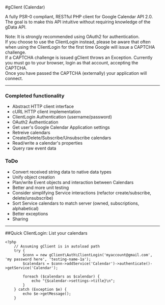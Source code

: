 #gClient (Calendar)

A fully PSR-0 compliant, RESTful PHP client for Google Calendar API 2.0.  
The goal is to make this API intuitive without requiring knowledge of the gData API.  

Note: It is strongly recommended using OAuth2 for authentication.  
If you choose to use the ClientLogin instead, please be aware that often when using the ClientLogin for the first time Google will issue a CAPTCHA challenge.  
If a CAPTCHA challenge is issued gClient throws an Exception.  Currently you must go to your browser, login as that account, accepting the CAPTCHA.  
Once you have passed the CAPTCHA (externally) your application will connect.

---

### Completed functionality
* Abstract HTTP client interface
* cURL HTTP client implementation
* ClientLogin Authentication (username/password)
* OAuth2 Authentication
* Get user's Google Calendar Application settings
* Retreive calendars
* Create/Delete/Subscribe/Unsubscribe calendars
* Read/write a calendar's properties
* Query raw event data

### ToDo
* Convert received string data to native data types
* Unify object creation
* Plan/write Event objects and interaction between Calendars
* Better and more unit testing
* Consider simplifying Service interactions (refactor create/subscribe, delete/unsubscribe)
* Sort Service calendars to match server (owned, subscriptions, alphabetical)
* Better exceptions
* Sharing

---

##Quick ClientLogin: List your calendars

    <?php
        // Assuming gClient is in autoload path
        try {
            $conn = new gClient\Auth\ClientLogin('myaccount@gmail.com', 'my password here', 'testing-name-1a');
            $calendars = $conn->addService('Calendar')->authenticate()->getService('Calendar');

            foreach ($calendars as $calendar) {
                echo "{$calendar->settings->title}\n";
            }
        } catch (Exception $e) {
            echo $e->getMessage();
        }